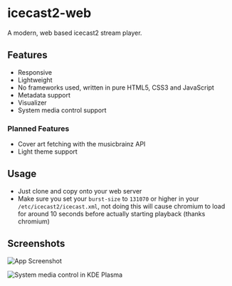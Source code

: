 
# icecast2-web


A modern, web based icecast2 stream player.




## Features

- Responsive
- Lightweight
- No frameworks used, written in pure HTML5, CSS3 and JavaScript
- Metadata support
- Visualizer
- System media control support

### Planned Features

- Cover art fetching with the musicbrainz API
- Light theme support

## Usage

- Just clone and copy onto your web server
- Make sure you set your `burst-size` to `131070` or higher in your `/etc/icecast2/icecast.xml`, not doing this will cause chromium to load for around 10 seconds before actually starting playback (thanks chromium)

## Screenshots

![App Screenshot](https://github.com/HEPOSHEIKKI/icecast2-web/assets/51783206/f2a49e0c-c99a-4125-bcbf-14ba503e6703)

![System media control in KDE Plasma](https://github.com/HEPOSHEIKKI/icecast2-web/assets/51783206/a5b1589f-4d7a-4beb-9e32-967824a8b4e7)



